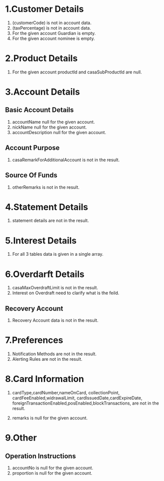 # 1.Customer Details

1. (customerCode) is not in account data.
2. (taxPercentage) is not in account data.
3. For the given account Guardian is empty.
4. For the given account nominee is empty.

# 2.Product Details

1. For the given account productId and casaSubProductId are null.

# 3.Account Details

## Basic Account Details

1. accountName null for the given account.
2. nickName null for the given account.
3. accountDescription null for the given account.

## Account Purpose

1. casaRemarkForAdditionalAccount is not in the result.

## Source Of Funds

1. otherRemarks is not in the result.

# 4.Statement Details

1. statement details are not in the result.

# 5.Interest Details

1. For all 3 tables data is given in a single array.

# 6.Overdarft Details

1. casaMaxOverdraftLimit is not in the result.
2. Interest on Overdraft need to clarify what is the feild.

## Recovery Account

1. Recovery Account data is not in the result.

# 7.Preferences

1. Notification Methods are not in the result.
2. Alerting Rules are not in the result.

# 8.Card Information

1. cardType,cardNumber,nameOnCard, collectionPoint, cardFeeEnabled,widrawalLimit, cardIssuedDate,cardExpireDate, foreignTransactionEnabled,posEnabled,blockTransactions, are not in the result.

2. remarks is null for the given account.

# 9.Other

## Operation Instructions

1. accountNo is null for the given account.
2. proportion is null for the given account.
